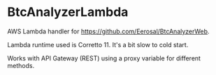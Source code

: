 # BtcAnalyzerLambda
AWS Lambda handler for https://github.com/Eerosal/BtcAnalyzerWeb.

Lambda runtime used is Corretto 11. It's a bit slow to cold start.

Works with API Gateway (REST) using a proxy variable for different methods.
